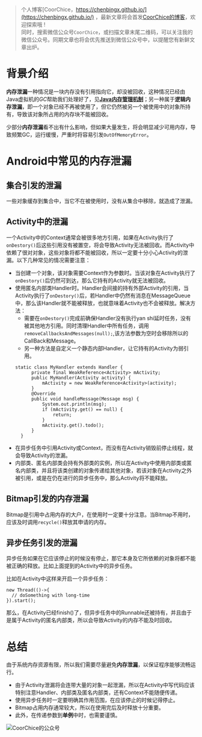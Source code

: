 > 个人博客[CoorChice，https://chenbingx.github.io/](https://chenbingx.github.io/)  ，最新文章将会首发[CoorChice的博客](https://chenbingx.github.io/)，欢迎探索哦 !  
同时，搜索微信公众号`CoorChice`，或扫描文章末尾二维码，可以关注我的微信公众号。同期文章也将会优先推送到微信公众号中，以提醒您有新鲜文章出炉。

# 背景介绍
**内存泄漏**一种情况是一块内存没有引用指向它，却没被回收，这种情况已经由Java虚拟机的*GC*帮助我们处理好了，见[**Java内存管理机制**](http://note.youdao.com/noteshare?id=8f3a866f2691e420be0017f9ef685e50)；另一种属于**逻辑内存泄漏**，即一个对象已经不再被使用了，但它仍然被另一个被使用中的对象所持有，导致该对象所占用的内存块不能被回收。
  
少部分**内存泄漏**看不出有什么影响，但如果大量发生，将会明显减少可用内存，导致频繁GC，运行缓慢，严重时将容易引发`OutOfMemoryError`。
# Android中常见的内存泄漏
## 集合引发的泄漏
一些对象缓存到集合中，当它不在被使用时，没有从集合中移除，就造成了泄漏。

## Activity中的泄漏
一个Activity中的Context通常会被很多地方引用，如果在Activity执行了`onDestory()`后这些引用没有被置空，将会导致Activity无法被回收。而Activity中依赖了很对对象，这些对象将都不能被回收，所以一定要十分小心Activity的泄漏。以下几种常见的情况需要注意：
- 当创建一个对象，该对象需要Context作为参数时。当该对象在Activity执行了`onDestory()`后仍然可到达，那么它持有的Activity就无法被回收。
- 使用匿名内部类Handler时。Handler会间接的持有外部Activity的引用，当Activity执行了`onDestory()`后，若Handler中仍然有消息在MessageQueue中，那么该Handler就不能被释放，也就意味着Activity也不会被释放。解决方法：
  - 需要在`onDestory()`完成前确保Handler没有执行yan shi延时任务，没有被其他地方引用。同时清理Handler中所有任务，调用`removeCallbacksAndMessages(null);`,该方法参数为空时会移除所以的CallBack和Message。
  - 另一种方法是自定义一个静态内部Handler，让它持有的Activity为弱引用。
  ```
  static class MyHandler extends Handler {
        private final WeakReference<Activity> mActivity;
        public MyHandler(Activity activity) {
            mActivity = new WeakReference<Activity>(activity);
        }
        @Override
        public void handleMessage(Message msg) {
            System.out.println(msg);
            if (mActivity.get() == null) {
                return;
            }
            mActivity.get().todo();
        }
    }
  ```
- 在异步任务中引用Activity或Context，而没有在Activity销毁前停止线程，就会导致Activity的泄漏。
- 内部类、匿名内部类会持有外部类的实例，所以在Activity中使用内部类或匿名内部类，并且将该类创建的对象传递给其他对象，若该对象在Activity之外被引用，或是在仍在进行的异步任务中，那么Activity将不能释放。  

## Bitmap引发的内存泄漏
Bitmap是引用中占用内存的大户，在使用时一定要十分注意。当Bitmap不用时，应该及时调用`recycle()`释放其申请的内存。

## 异步任务引发的泄漏
异步任务如果在它应该停止的时候没有停止，那它本身及它所依赖的对象将都不能被正确的释放。比如上面提到的Activity中的异步任务。  

比如在Activity中这样来开启一个异步任务：
```
new Thread(()->{
  // doSomething with long-time 
}).start();
```
那么，在Activity已经finish()了，但异步任务中的Runnable还被持有，并且由于是属于Activity的匿名内部类，所以会导致Activity的内存不能及时回收。

# 总结
由于系统内存资源有限，所以我们需要尽量避免**内存泄漏**，以保证程序能够流畅运行。
- 由于Activity泄漏将会连带大量的对象一起泄漏，所以在Activity中写代码应该特别注意Handler、内部类及匿名内部类，还有Context不能随便传递。
- 使用异步任务时一定要明确其作用范围，在应该停止的时候记得停止。
- Bitmap占用内存通常较大，所以在使用完后及时释放十分重要。
- 此外，在传递参数到**单例**中时，也需要谨慎。


 ![CoorChice的公众号](http://upload-images.jianshu.io/upload_images/1869462-8082fce4eaf68437.jpg?imageMogr2/auto-orient/strip%7CimageView2/2/w/1240)
